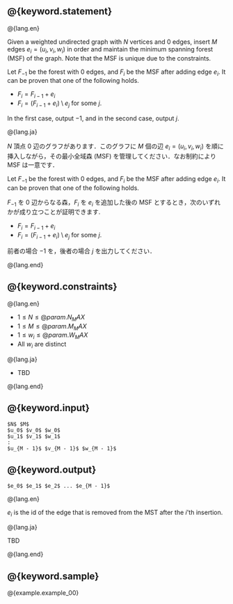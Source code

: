 ## @{keyword.statement}

@{lang.en}

Given a weighted undirected graph with $N$ vertices and $0$ edges, insert $M$ edges $e_i = (u_i,v_i,w_i)$ in order and maintain the minimum spanning forest (MSF) of the graph. Note that the MSF is unique due to the constraints.

Let $F_{-1}$ be the forest with $0$ edges, and $F_i$ be the MSF after adding edge $e_i$. It can be proven that one of the following holds.

- $F_{i}=F_{i-1}+e_i$
- $F_{i}=(F_{i-1}+e_i)\setminus e_j$ for some $j$.

In the first case, output $-1$, and in the second case, output $j$.

@{lang.ja}

$N$ 頂点 $0$ 辺のグラフがあります．このグラフに $M$ 個の辺 $e_i = (u_i,v_i,w_i)$ を順に挿入しながら，その最小全域森 (MSF) を管理してください．なお制約により MSF は一意です．

Let $F_{-1}$ be the forest with $0$ edges, and $F_i$ be the MSF after adding edge $e_i$. It can be proven that one of the following holds.

$F_{-1}$ を $0$ 辺からなる森，$F_i$ を $e_i$ を追加した後の MSF とするとき，次のいずれかが成り立つことが証明できます. 

- $F_{i}=F_{i-1}+e_i$
- $F_{i}=(F_{i-1}+e_i)\setminus e_j$ for some $j$. 

前者の場合 $-1$ を，後者の場合 $j$ を出力してください．

@{lang.end}

## @{keyword.constraints}

@{lang.en} 

- $1 \leq N \leq @{param.N_MAX}$
- $1 \leq M \leq @{param.M_MAX}$
- $1 \leq w_i \leq @{param.W_MAX}$
- All $w_i$ are distinct

@{lang.ja}

- TBD

@{lang.end}

## @{keyword.input}

~~~
$N$ $M$
$u_0$ $v_0$ $w_0$
$u_1$ $v_1$ $w_1$
:
$u_{M - 1}$ $v_{M - 1}$ $w_{M - 1}$
~~~

## @{keyword.output}

~~~
$e_0$ $e_1$ $e_2$ ... $e_{M - 1}$
~~~

@{lang.en}

$e_i$ is the id of the edge that is removed from the MST after the $i$'th insertion.

@{lang.ja}

TBD

@{lang.end}

## @{keyword.sample}

@{example.example_00}
